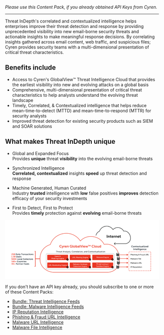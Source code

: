 *Please use this Content Pack, if you already obtained API Keys from Cyren.*

---

Threat InDepth's correlated and contextualized intelligence helps enterprises improve their threat detection and response by providing unprecedented visibility into new email-borne security threats and actionable insights to make meaningful response decisions. By correlating insights gathered across email content, web traffic, and suspicious files; Cyren provides security teams with a multi-dimensional presentation of critical threat characteristics.

## Benefits include

- Access to Cyren's GlobalView™ Threat Intelligence Cloud that provides the earliest visibility into new and evolving attacks on a global basis
- Comprehensive, multi-dimensional presentation of critical threat characteristics to help analysts understand the evolving threat landscape
- Timely, Correlated, & Contextualized intelligence that helps reduce mean-time-to-detect (MTTD) and mean-time-to-respond (MTTR) for security analysts
- Improved threat detection for existing security products such as SIEM and SOAR solutions

## What makes Threat InDepth unique

- Global and Expanded Focus  
  Provides **unique** threat **visibility** into the evolving email-borne threats

- Synchronized Intelligence  
  **Correlated, contextualized** insights **speed** up threat detection and response

- Machine Generated, Human Curated  
  Industry **trusted** intelligence with **low** false positives **improves** detection efficacy of your security investments

- First to Detect, First to Protect  
  Provides **timely** protection against **evolving** email-borne threats

![Cyren GlobalView Cloud](readme_images/Cyren_GlobalViewCloud_V2.png)

If you don't have an API key already, you should subscribe to one or more of these Content Packs:

- [Bundle: Threat Intelligence Feeds](#/market/browse/CyrenThreatInDepthFullBundle)
- [Bundle: Malware Intelligence Feeds](#/market/browse/CyrenThreatInDepthMalwareBundle)
- [IP Reputation Intelligence](#/market/browse/CyrenThreatInDepthIPReputationFeed)
- [Phishing & Fraud URL Intelligence](#/market/browse/CyrenThreatInDepthPhishingURLFeed)
- [Malware URL Intelligence](#/market/browse/CyrenThreatInDepthMalwareURLFeed)
- [Malware File Intelligence](#/market/browse/CyrenThreatInDepthMalwareFileFeed)
